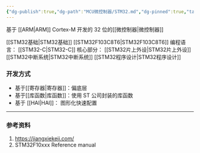 ```yaml
---
{"dg-publish":true,"dg-path":"MCU微控制器/STM32.md","dg-pinned":true,"tags":["Subject"],"permalink":"/MCU微控制器/STM32/","pinned":true,"dgPassFrontmatter":true,"noteIcon":"","created":"2024-05-21T15:20:27.841+08:00","updated":"2024-08-15T22:21:16.486+08:00"}
---
```


基于 [[ARM\|ARM]]  Cortex-M 开发的 32 位的[[微控制器\|微控制器]]

[[STM32基础\|STM32基础]]
[[STM32F103C8T6\|STM32F103C8T6]]
编程语言： [[STM32-C\|STM32-C]]
核心部分： [[STM32片上外设\|STM32片上外设]]
[[STM32中断系统\|STM32中断系统]]
[[STM32程序设计\|STM32程序设计]]
### 开发方式
- 基于[[寄存器\|寄存器]]：偏底层
- 基于[[库函数\|库函数]]：使用 ST 公司封装的库函数
- 基于 [[HAl\|HAl]]：   图形化快速配置

***
### 参考资料
1. https://jiangxiekeji.com/
2. STM32F10xxx Reference manual  



